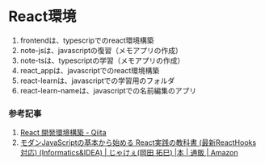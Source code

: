 # React環境
1. frontendは、typescripでのreact環境構築
2. note-jsは、javascriptの復習（メモアプリの作成）
3. note-tsは、typescriptの学習（メモアプリの作成）
4. react_appは、javascriptでのreact環境構築
5. react-learnは、javascriptでの学習用のフォルダ
6. react-learn-nameは、javascriptでの名前編集のアプリ

### 参考記事
1. [React 開発環境構築 \- Qiita](https://qiita.com/rspmharada7645/items/25c496aee87973bcc7a5)
2. [モダンJavaScriptの基本から始める React実践の教科書 \(最新ReactHooks対応\) \(Informatics&IDEA\) \| じゃけぇ\(岡田 拓巳\) \|本 \| 通販 \| Amazon](https://www.amazon.co.jp/%E3%83%A2%E3%83%80%E3%83%B3JavaScript%E3%81%AE%E5%9F%BA%E6%9C%AC%E3%81%8B%E3%82%89%E5%A7%8B%E3%82%81%E3%82%8B-React%E5%AE%9F%E8%B7%B5%E3%81%AE%E6%95%99%E7%A7%91%E6%9B%B8-%E6%9C%80%E6%96%B0ReactHooks%E5%AF%BE%E5%BF%9C-Informatics-IDEA/dp/481561072X/ref=sr_1_4?__mk_ja_JP=%E3%82%AB%E3%82%BF%E3%82%AB%E3%83%8A&crid=Q9ZIOEUSSNLI&keywords=react&qid=1665590629&qu=eyJxc2MiOiI0Ljk4IiwicXNhIjoiNC4wMCIsInFzcCI6IjMuNzQifQ%3D%3D&sprefix=react%2Caps%2C227&sr=8-4)
